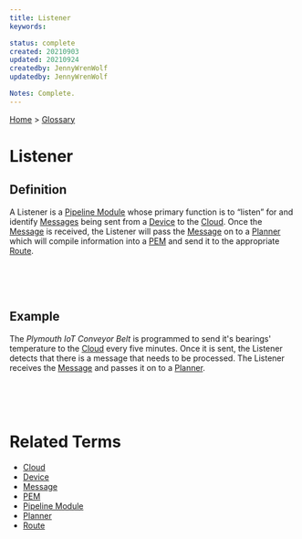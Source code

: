 ```yaml
---
title: Listener
keywords: 

status: complete
created: 20210903
updated: 20210924
createdby: JennyWrenWolf
updatedby: JennyWrenWolf

Notes: Complete.
---
```

[Home](../Index.md) > [Glossary](./Index.md)

# Listener
## Definition
A Listener is a [Pipeline Module](./PipelineModule.md) whose primary function is to “listen” for and identify [Messages](./Message.md) being sent from a [Device](./Device.md) to the [Cloud](./Cloud.md).  Once the [Message](./Message.md) is received, the Listener will pass the [Message](./Message.md) on to a [Planner](./Planner.md) which will compile information into a [PEM](./PEM.md) and send it to the appropriate [Route](./Route.md). 

<br>
<br>
<br>

## Example
The *Plymouth IoT Conveyor Belt* is programmed to send it's bearings' temperature to the [Cloud](./Cloud.md) every five minutes.  Once it is sent, the Listener detects that there is a message that needs to be processed.  The Listener receives the [Message](./Message.md) and passes it on to a [Planner](./Planner.md).  

<br>
<br>
<br>

# Related Terms
- [Cloud](./Cloud.md)
- [Device](./Device.md)
- [Message](./Message.md)
- [PEM](./PEM.md)
- [Pipeline Module](./PipelineModule.md)
- [Planner](./Planner.md)
- [Route](./Route.md)